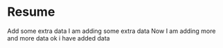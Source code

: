 # Resume
Add some extra data 
I am adding some extra data
Now I am adding more and more data
ok i have added data